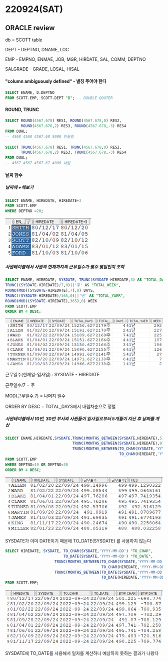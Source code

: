 # 220924(SAT) 

## ORACLE review

db = SCOTT table

DEPT - DEPTNO, DNAME, LOC

EMP - EMPNO, ENMAE, JOB, MGR, HIRDATE, SAL, COMM, DEPTNO

SALGRADE - GRADE, LOSAL, HISAL



#### "column ambiguously defined" - 별칭 주어야 한다

```sql
SELECT ENAME, D.DEPTNO
FROM SCOTT.EMP, SCOTT.DEPT "D"; -- DOUBLE QOUTER
```



#### ROUND, TRUNC

```sql
SELECT ROUND(4567.678) RES1, ROUND(4567.678,0) RES2, 
	   ROUND(4567.678,2) RES3, ROUND(4567.678,-3) RES4
FROM DUAL;
-- 4568 4568 4567.68 5000 반올림

SELECT TRUNC(4567.678) RES1, TRUNC(4567.678,0) RES2,
	   TRUNC(4567.678,2) RES3, TRUNC(4567.678,-3) RES4
FROM DUAL;
-- 4567 4567 4567.67 4000 내림
```



#### 날짜 함수

##### 날짜에 +해보기

```sql
SELECT ENAME, HIREDATE, HIREDATE+3
FROM SCOTT.EMP
WHERE DEPTNO =20;
```

![image-20220924144915656](../../images/TIL_day03_220924sat/image-20220924144915656.png)



##### 사원테이블에서 사원의 현재까지의 근무일수가 몇주 몇일인지 조회

```sql
SELECT ENAME, HIREDATE, SYSDATE, TRUNC(SYSDATE-HIREDATE,3) AS "TOTAL_DAYS",
TRUNC((SYSDATE-HIREDATE)/7,0)||'주' AS "TOTAL_WEEK",
ROUND(MOD((SYSDATE-HIREDATE),7),0) DAYS,
TRUNC((SYSDATE-HIREDATE)/365,0)||'년' AS "TOTAL_YAER",
ROUND(MOD((SYSDATE-HIREDATE),365),0) WEEK
FROM SCOTT.EMP
ORDER BY 4 DESC;
```

![image-20220924150925353](../../images/TIL_day03_220924sat/image-20220924150925353.png)

근무일수(현재일-입사일) : SYSDATE - HIREDATE

근무일수/7 = 주

MOD(근무일수.7) = 나머지 일수 

ORDER BY DESC = TOTAL_DAYS에서 내림차순으로 정렬



##### 사원테이블에서 10번, 30번 부서의 사원들이 입사일로부터 5개월이 지난 후 날짜를 계산

```sql
SELECT ENAME,HIREDATE,SYSDATE,TRUNC(MONTHS_BETWEEN(SYSDATE,HIREDATE),5) AS 근무월수,
                              TRUNC(MONTHS_BETWEEN(SYSDATE,HIREDATE),0) 근무월수2,
                              TRUNC(MONTHS_BETWEEN(TO_CHAR(SYSDATE,'YYYY-MM-DD'),       
                                                   TO_CHAR(HIREDATE,'YYYY-MM-DD')),7) RES
FROM SCOTT.EMP
WHERE DEPTNO=10 OR DEPTNO=30
ORDER BY 4 DESC;
```

![image-20220924153558628](../../images/TIL_day03_220924sat/image-20220924153558628.png)



SYSDATE가 이미 DATE이기 때문에 TO_DATE(SYSDATE) 를 사용하지 않는다  

```sql
SELECT HIREDATE, SYSDATE, TO_CHAR(SYSDATE,'YYYY-MM-DD') "TO_CHAR", 
					      TO_DATE(SYSDATE,'YYYY-MM-DD') "TO_DATE",
                      TRUNC(MONTHS_BETWEEN(TO_CHAR(SYSDATE,'YYYY-MM-DD'),       
                                           TO_CHAR(HIREDATE,'YYYY-MM-DD')),3) "BTW CHAR",
                      TRUNC(MONTHS_BETWEEN(TO_DATE(SYSDATE,'YYYY-MM-DD'),       
                                           TO_DATE(HIREDATE,'YYYY-MM-DD')),3) "BTW DATE"
FROM SCOTT.EMP;
```

![image-20220924154619516](../../images/TIL_day03_220924sat/image-20220924154619516.png)

SYSDATE에 TO_DATE를 사용해서 일자를 계산하니 예상하지 못하는 결과가 나왔다
